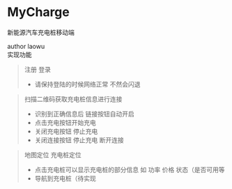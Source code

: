 # MyCharge
新能源汽车充电桩移动端

author laowu
</br>
实现功能
</br>
>注册 登录
> - 请保持登陆的时候网络正常 不然会闪退

> 扫描二维码获取充电桩信息进行连接
> - 识别到正确信息后 链接按钮自动开启
> - 点击充电按钮开始充电
> - 关闭充电按钮 停止充电
> - 关闭连接按钮 停止充电 断开连接

> 地图定位 充电桩定位
> - 点击充电桩可以显示充电桩的部分信息 如 功率 价格 状态（是否可用等
> - 导航到充电桩（待实现 
